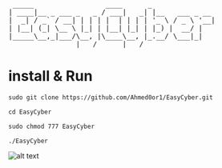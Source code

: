 <pre>
 _____                 ____      _               
| ____|__ _ ___ _   _ / ___|   _| |__   ___ _ __ 
|  _| / _` / __| | | | |  | | | | '_ \ / _ \ '__|
| |__| (_| \__ \ |_| | |__| |_| | |_) |  __/ |   
|_____\__,_|___/\__, |\____\__, |_.__/ \___|_|   
                |___/      |___/                 
</pre>
# install & Run
```md
sudo git clone https://github.com/Ahmed0or1/EasyCyber.git
```
```md
cd EasyCyber
```

```md
sudo chmod 777 EasyCyber
```

```md
./EasyCyber
````
![alt text](img/image1.png)
